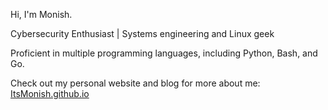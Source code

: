 Hi, I'm Monish.

Cybersecurity Enthusiast | Systems engineering and Linux geek

Proficient in multiple programming languages, including Python, Bash, and Go.

Check out my personal website and blog for more about me: [ItsMonish.github.io](https://itsmonish.github.io)
